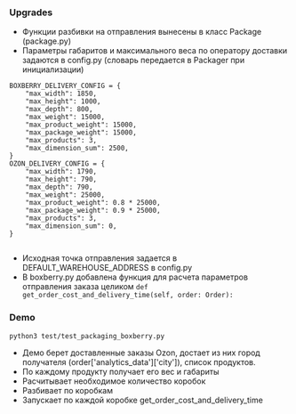 ### Upgrades
- Функции разбивки на отправления вынесены в класс Package (package.py)
- Параметры габаритов и максимального веса по оператору доставки задаются в config.py (словарь передается в Packager при инициализации)
```
BOXBERRY_DELIVERY_CONFIG = {
    "max_width": 1850,
    "max_height": 1000,
    "max_depth": 800,
    "max_weight": 15000,
    "max_product_weight": 15000,
    "max_package_weight": 15000,
    "max_products": 3,
    "max_dimension_sum": 2500,
}
OZON_DELIVERY_CONFIG = {
    "max_width": 1790,
    "max_height": 790,
    "max_depth": 790,
    "max_weight": 25000,
    "max_product_weight": 0.8 * 25000,
    "max_package_weight": 0.9 * 25000,
    "max_products": 3,
    "max_dimension_sum": 0,
}


```
- Исходная точка отправления задается в DEFAULT_WAREHOUSE_ADDRESS в config.py
- В boxberry.py добавлена функция для расчета параметров отправления заказа целиком
    `def get_order_cost_and_delivery_time(self, order: Order):`

### Demo
`python3 test/test_packaging_boxberry.py`

- Демо берет доставленные заказы Ozon, достает из них город получателя (order['analytics_data']['city']), список продуктов. 
- По каждому продукту получает его вес и габариты
- Расчитывает необходимое количество коробок 
- Разбивает по коробкам
- Запускает по каждой коробке get_order_cost_and_delivery_time